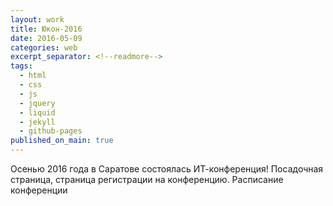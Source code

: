 ```yaml
---
layout: work
title: Юкон-2016
date: 2016-05-09
categories: web
excerpt_separator: <!--readmore-->
tags:
  - html
  - css
  - js
  - jquery
  - liquid
  - jekyll
  - github-pages
published_on_main: true
---
```

Осенью 2016 года в Саратове состоялась ИТ-конференция! 
Посадочная страница, страница регистрации на конференцию. Расписание конференции
